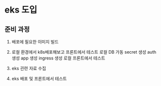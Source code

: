 # eks 도입

## 준비 과정
1. 배포에 필요한 이미지 빌드

2. 로컬 환경에서 k8s배포해보고 프론트에서 테스트
    로컬 DB 가동
    secret 생성
    auth 생성
    app 생성
    ingress 생성
    로컬 프론트에서 테스트

3. eks 괸련 자료 수집

4. eks 배포 및 프론트에서 테스트
